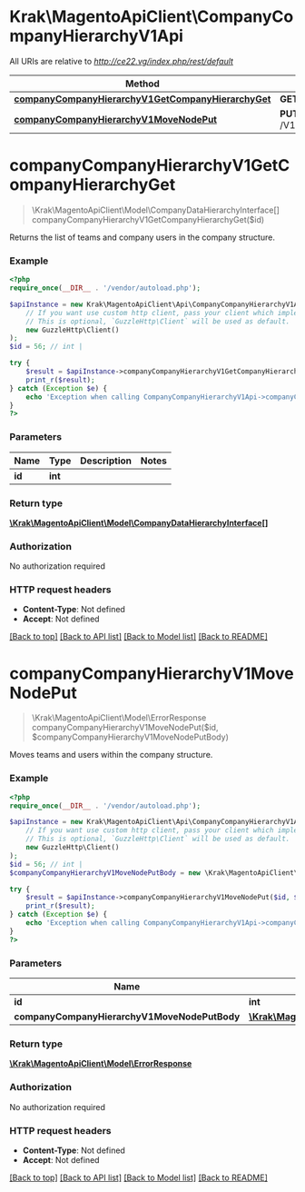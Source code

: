 # Krak\MagentoApiClient\CompanyCompanyHierarchyV1Api

All URIs are relative to *http://ce22.vg/index.php/rest/default*

Method | HTTP request | Description
------------- | ------------- | -------------
[**companyCompanyHierarchyV1GetCompanyHierarchyGet**](CompanyCompanyHierarchyV1Api.md#companyCompanyHierarchyV1GetCompanyHierarchyGet) | **GET** /V1/hierarchy/{id} | 
[**companyCompanyHierarchyV1MoveNodePut**](CompanyCompanyHierarchyV1Api.md#companyCompanyHierarchyV1MoveNodePut) | **PUT** /V1/hierarchy/move/{id} | 


# **companyCompanyHierarchyV1GetCompanyHierarchyGet**
> \Krak\MagentoApiClient\Model\CompanyDataHierarchyInterface[] companyCompanyHierarchyV1GetCompanyHierarchyGet($id)



Returns the list of teams and company users in the company structure.

### Example
```php
<?php
require_once(__DIR__ . '/vendor/autoload.php');

$apiInstance = new Krak\MagentoApiClient\Api\CompanyCompanyHierarchyV1Api(
    // If you want use custom http client, pass your client which implements `GuzzleHttp\ClientInterface`.
    // This is optional, `GuzzleHttp\Client` will be used as default.
    new GuzzleHttp\Client()
);
$id = 56; // int | 

try {
    $result = $apiInstance->companyCompanyHierarchyV1GetCompanyHierarchyGet($id);
    print_r($result);
} catch (Exception $e) {
    echo 'Exception when calling CompanyCompanyHierarchyV1Api->companyCompanyHierarchyV1GetCompanyHierarchyGet: ', $e->getMessage(), PHP_EOL;
}
?>
```

### Parameters

Name | Type | Description  | Notes
------------- | ------------- | ------------- | -------------
 **id** | **int**|  |

### Return type

[**\Krak\MagentoApiClient\Model\CompanyDataHierarchyInterface[]**](../Model/CompanyDataHierarchyInterface.md)

### Authorization

No authorization required

### HTTP request headers

 - **Content-Type**: Not defined
 - **Accept**: Not defined

[[Back to top]](#) [[Back to API list]](../../README.md#documentation-for-api-endpoints) [[Back to Model list]](../../README.md#documentation-for-models) [[Back to README]](../../README.md)

# **companyCompanyHierarchyV1MoveNodePut**
> \Krak\MagentoApiClient\Model\ErrorResponse companyCompanyHierarchyV1MoveNodePut($id, $companyCompanyHierarchyV1MoveNodePutBody)



Moves teams and users within the company structure.

### Example
```php
<?php
require_once(__DIR__ . '/vendor/autoload.php');

$apiInstance = new Krak\MagentoApiClient\Api\CompanyCompanyHierarchyV1Api(
    // If you want use custom http client, pass your client which implements `GuzzleHttp\ClientInterface`.
    // This is optional, `GuzzleHttp\Client` will be used as default.
    new GuzzleHttp\Client()
);
$id = 56; // int | 
$companyCompanyHierarchyV1MoveNodePutBody = new \Krak\MagentoApiClient\Model\CompanyCompanyHierarchyV1MoveNodePutBody(); // \Krak\MagentoApiClient\Model\CompanyCompanyHierarchyV1MoveNodePutBody | 

try {
    $result = $apiInstance->companyCompanyHierarchyV1MoveNodePut($id, $companyCompanyHierarchyV1MoveNodePutBody);
    print_r($result);
} catch (Exception $e) {
    echo 'Exception when calling CompanyCompanyHierarchyV1Api->companyCompanyHierarchyV1MoveNodePut: ', $e->getMessage(), PHP_EOL;
}
?>
```

### Parameters

Name | Type | Description  | Notes
------------- | ------------- | ------------- | -------------
 **id** | **int**|  |
 **companyCompanyHierarchyV1MoveNodePutBody** | [**\Krak\MagentoApiClient\Model\CompanyCompanyHierarchyV1MoveNodePutBody**](../Model/CompanyCompanyHierarchyV1MoveNodePutBody.md)|  | [optional]

### Return type

[**\Krak\MagentoApiClient\Model\ErrorResponse**](../Model/ErrorResponse.md)

### Authorization

No authorization required

### HTTP request headers

 - **Content-Type**: Not defined
 - **Accept**: Not defined

[[Back to top]](#) [[Back to API list]](../../README.md#documentation-for-api-endpoints) [[Back to Model list]](../../README.md#documentation-for-models) [[Back to README]](../../README.md)


